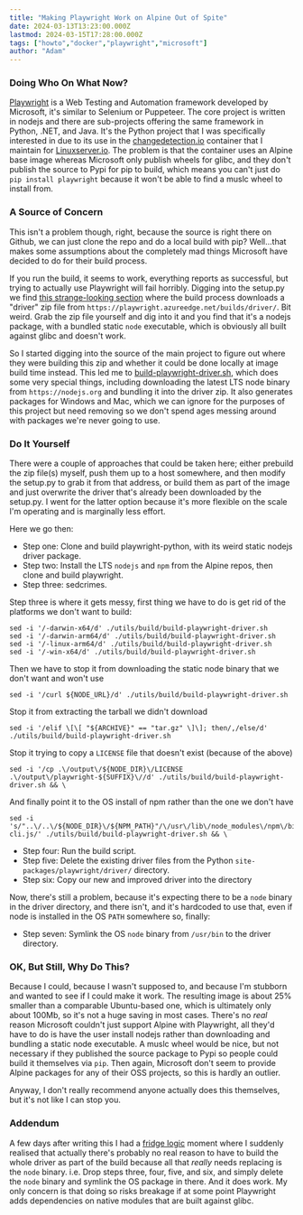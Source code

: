 ```yaml
---
title: "Making Playwright Work on Alpine Out of Spite"
date: 2024-03-13T13:23:00.000Z
lastmod: 2024-03-15T17:28:00.000Z
tags: ["howto","docker","playwright","microsoft"]
author: "Adam"
---
```


### Doing Who On What Now?

[Playwright](https://github.com/microsoft/playwright) is a Web Testing and Automation framework developed by Microsoft, it's similar to Selenium or Puppeteer. The core project is written in nodejs and there are sub-projects offering the same framework in Python, .NET, and Java. It's the Python project that I was specifically interested in due to its use in the [changedetection.io](https://changedetection.io/) container that I maintain for [Linuxserver.io](https://www.linuxserver.io/). The problem is that the container uses an Alpine base image whereas Microsoft only publish wheels for glibc, and they don't publish the source to Pypi for pip to build, which means you can't just do `pip install playwright` because it won't be able to find a muslc wheel to install from.

### A Source of Concern

This isn't a problem though, right, because the source is right there on Github, we can just clone the repo and do a local build with pip? Well...that makes some assumptions about the completely mad things Microsoft have decided to do for their build process.

If you run the build, it seems to work, everything reports as successful, but trying to actually use Playwright will fail horribly. Digging into the setup.py we find [this strange-looking section](https://github.com/microsoft/playwright-python/blob/main/setup.py#L178-L197) where the build process downloads a "driver" zip file from `https://playwright.azureedge.net/builds/driver/`. Bit weird. Grab the zip file yourself and dig into it and you find that it's a nodejs package, with a bundled static `node` executable, which is obviously all built against glibc and doesn't work.

So I started digging into the source of the main project to figure out where they were building this zip and whether it could be done locally at image build time instead. This led me to [build-playwright-driver.sh](https://github.com/microsoft/playwright/blob/main/utils/build/build-playwright-driver.sh), which does some very special things, including downloading the latest LTS node binary from `https://nodejs.org` and bundling it into the driver zip. It also generates packages for Windows and Mac, which we can ignore for the purposes of this project but need removing so we don't spend ages messing around with packages we're never going to use.

### Do It Yourself

There were a couple of approaches that could be taken here; either prebuild the zip file(s) myself, push them up to a host somewhere, and then modify the setup.py to grab it from that address, or build them as part of the image and just overwrite the driver that's already been downloaded by the setup.py. I went for the latter option because it's more flexible on the scale I'm operating and is marginally less effort.

Here we go then:

* Step one: Clone and build playwright-python, with its weird static nodejs driver package.
* Step two: Install the LTS `nodejs` and `npm` from the Alpine repos, then clone and build playwright.
* Step three: sedcrimes.

Step three is where it gets messy, first thing we have to do is get rid of the platforms we don't want to build:

```shell
sed -i '/-darwin-x64/d' ./utils/build/build-playwright-driver.sh
sed -i '/-darwin-arm64/d' ./utils/build/build-playwright-driver.sh
sed -i '/-linux-arm64/d' ./utils/build/build-playwright-driver.sh
sed -i '/-win-x64/d' ./utils/build/build-playwright-driver.sh
```

Then we have to stop it from downloading the static node binary that we don't want and won't use

```shell
sed -i '/curl ${NODE_URL}/d' ./utils/build/build-playwright-driver.sh
```

Stop it from extracting the tarball we didn't download

```shell
sed -i '/elif \[\[ "${ARCHIVE}" == "tar.gz" \]\]; then/,/else/d'  ./utils/build/build-playwright-driver.sh
```

Stop it trying to copy a `LICENSE` file that doesn't exist (because of the above)

```shell
sed -i '/cp .\/output\/${NODE_DIR}\/LICENSE .\/output\/playwright-${SUFFIX}\//d' ./utils/build/build-playwright-driver.sh && \
```

And finally point it to the OS install of npm rather than the one we don't have

```shell
sed -i 's/"..\/..\/${NODE_DIR}\/${NPM_PATH}"/\/usr\/lib\/node_modules\/npm\/bin\/npm-cli.js/' ./utils/build/build-playwright-driver.sh && \
```

* Step four: Run the build script.
* Step five: Delete the existing driver files from the Python `site-packages/playwright/driver/` directory.
* Step six: Copy our new and improved driver into the directory

Now, there's still a problem, because it's expecting there to be a `node` binary in the driver directory, and there isn't, and it's hardcoded to use that, even if node is installed in the OS `PATH` somewhere so, finally:

* Step seven: Symlink the OS `node` binary from `/usr/bin` to the driver directory.

### OK, But Still, Why Do This?

Because I could, because I wasn't supposed to, and because I'm stubborn and wanted to see if I could make it work. The resulting image is about 25% smaller than a comparable Ubuntu-based one, which is ultimately only about 100Mb, so it's not a huge saving in most cases. There's no *real* reason Microsoft couldn't just support Alpine with Playwright, all they'd have to do is have the user install nodejs rather than downloading and bundling a static node executable. A muslc wheel would be nice, but not necessary if they published the source package to Pypi so people could build it themselves via `pip`. Then again, Microsoft don't seem to provide Alpine packages for any of their OSS projects, so this is hardly an outlier.

Anyway, I don't really recommend anyone actually does this themselves, but it's not like I can stop you.

### Addendum

A few days after writing this I had a [fridge logic](https://tvtropes.org/pmwiki/pmwiki.php/Main/FridgeLogic) moment where I suddenly realised that actually there's probably no real reason to have to build the whole driver as part of the build because all that *really* needs replacing is the `node` binary. i.e. Drop steps three, four, five, and six, and simply delete the `node` binary and symlink the OS package in there. And it does work. My only concern is that doing so risks breakage if at some point Playwright adds dependencies on native modules that are built against glibc.
